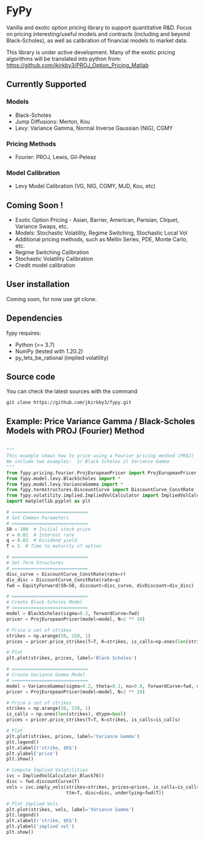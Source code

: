 
# FyPy

Vanilla and exotic option pricing library to support quantitative R&D. Focus on pricing interesting/useful models 
and contracts (including and beyond Black-Scholes), as well as calibration of financial models to market data.

This library is under active development. Many of the exotic pricing algorithms will be translated into python from:
https://github.com/jkirkby3/PROJ_Option_Pricing_Matlab

## Currently Supported
### Models

- Black-Scholes
- Jump Diffusions: Merton, Kou
- Levy: Variance Gamma, Normal Inverse Gaussian (NIG), CGMY

### Pricing Methods
- Fourier: PROJ, Lewis, Gil-Peleaz

### Model Calibration
- Levy Model Calibration (VG, NIG, CGMY, MJD, Kou, etc)

## Coming Soon !

- Exotic Option Pricing - Asian, Barrier, American, Parisian, Cliquet, Variance Swaps, etc.
- Models: Stochastic Volatility, Regime Switching, Stochastic Local Vol
- Additional pricing methods, such as Mellin Series, PDE, Monte Carlo, etc.
- Regime Switching Calibration
- Stochastic Volatility Calibration
- Credit model calibration

## User installation

Coming soon, for now use git clone.

## Dependencies


fypy requires:

- Python (>= 3.7)
- NumPy (tested with 1.20.2)
- py_lets_be_rational (implied volatility)

## Source code


You can check the latest sources with the command

    git clone https://github.com/jkirkby3/fypy.git
    
    

## Example: Price Variance Gamma / Black-Scholes Models with PROJ (Fourier) Method

```python

"""
This example shows how to price using a Fourier pricing method (PROJ)
We include two examples:  1) Black Scholes 2) Variance Gamma
"""
from fypy.pricing.fourier.ProjEuropeanPricer import ProjEuropeanPricer
from fypy.model.levy.BlackScholes import *
from fypy.model.levy.VarianceGamma import *
from fypy.termstructures.DiscountCurve import DiscountCurve_ConstRate
from fypy.volatility.implied.ImpliedVolCalculator import ImpliedVolCalculator_Black76
import matplotlib.pyplot as plt

# ============================
# Set Common Parameters
# ============================
S0 = 100  # Initial stock price
r = 0.01  # Interest rate
q = 0.03  # Dividend yield
T = 1  # Time to maturity of option

# ============================
# Set Term Structures
# ============================
disc_curve = DiscountCurve_ConstRate(rate=r)
div_disc = DiscountCurve_ConstRate(rate=q)
fwd = EquityForward(S0=S0, discount=disc_curve, divDiscount=div_disc)

# ============================
# Create Black-Scholes Model
# ============================
model = BlackScholes(sigma=0.2, forwardCurve=fwd)
pricer = ProjEuropeanPricer(model=model, N=2 ** 10)

# Price a set of strikes
strikes = np.arange(50, 150, 1)
prices = pricer.price_strikes(T=T, K=strikes, is_calls=np.ones(len(strikes), dtype=bool))

# Plot
plt.plot(strikes, prices, label='Black Scholes')

# ============================
# Create Variance Gamma Model
# ============================
model = VarianceGamma(sigma=0.2, theta=0.1, nu=0.8, forwardCurve=fwd, discountCurve=fwd.discountCurve)
pricer = ProjEuropeanPricer(model=model, N=2 ** 10)

# Price a set of strikes
strikes = np.arange(50, 150, 1)
is_calls = np.ones(len(strikes), dtype=bool)
prices = pricer.price_strikes(T=T, K=strikes, is_calls=is_calls)

# Plot
plt.plot(strikes, prices, label='Variance Gamma')
plt.legend()
plt.xlabel(r'strike, $K$')
plt.ylabel('price')
plt.show()

# Compute Implied Volatilities
ivc = ImpliedVolCalculator_Black76()
disc = fwd.discountCurve(T)
vols = ivc.imply_vols(strikes=strikes, prices=prices, is_calls=is_calls,
                      ttm=T, disc=disc, underlying=fwd(T))

# Plot Implied Vols
plt.plot(strikes, vols, label='Variance Gamma')
plt.legend()
plt.xlabel(r'strike, $K$')
plt.ylabel('implied vol')
plt.show()


```
